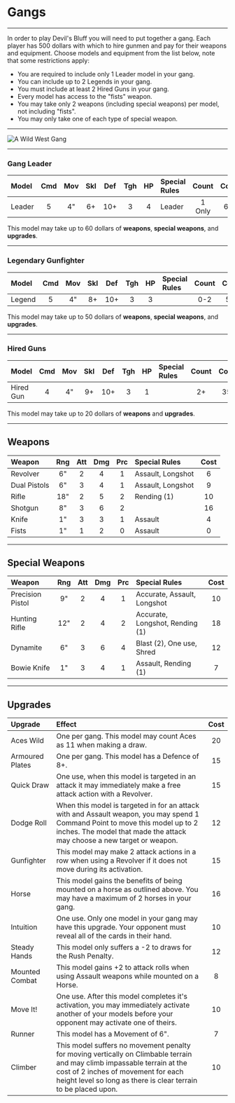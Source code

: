 # Gangs

---

In order to play Devil's Bluff you will need to put together a gang. Each player has 500 dollars with which to hire gunmen and pay for their weapons and equipment. Choose models and equipment from the list below, note that some restrictions apply:

- You are required to include only 1 Leader model in your gang.
- You can include up to 2 Legends in your gang.
- You must include at least 2 Hired Guns in your gang.
- Every model has access to the "fists" weapon.
- You may take only 2 weapons (including special weapons) per model, not including "fists".
- You may only take one of each type of special weapon.

---

![A Wild West Gang](../img/devilsbluff-shootout2.jpg)

---

### Gang Leader

| Model      | Cmd | Mov | Skl | Def | Tgh | HP  | Special Rules      | Count  | Cost |
| :--------- | :-: | :-: | :-: | :-: | :-: | :-: | :----------------- | :----: | :--: |
| Leader     |  5  |  4" |  6+ | 10+ |  3  |  4  | Leader             | 1 Only | 65   |

This model may take up to 60 dollars of **weapons**, **special weapons**, and **upgrades**.

---

### Legendary Gunfighter

| Model      | Cmd | Mov | Skl | Def | Tgh | HP  | Special Rules      | Count  | Cost |
| :--------- | :-: | :-: | :-: | :-: | :-: | :-: | :----------------- | :----: | :--: |
| Legend     |  5  |  4" |  8+ | 10+ |  3  |  3  |                    | 0-2    | 55   |

This model may take up to 50 dollars of **weapons**, **special weapons**, and **upgrades**.

---

### Hired Guns

| Model      | Cmd | Mov | Skl | Def | Tgh | HP  | Special Rules      | Count  | Cost |
| :--------- | :-: | :-: | :-: | :-: | :-: | :-: | :----------------- | :----: | :--: |
| Hired Gun  |  4  |  4" |  9+ | 10+ |  3  |  1  |                    | 2+     | 35   |

This model may take up to 20 dollars of **weapons** and **upgrades**.

---

## Weapons

| Weapon            | Rng | Att | Dmg | Prc | Special Rules                    | Cost |
| :---------------- | :-: | :-: | :-: | :-: | :------------------------------- | :--: |
| Revolver          | 6"  |  2  |  4  |  1  | Assault, Longshot                | 6    |
| Dual Pistols      | 6"  |  3  |  4  |  1  | Assault, Longshot                | 9    |
| Rifle             | 18" |  2  |  5  |  2  | Rending (1)                      | 10   |
| Shotgun           | 8"  |  3  |  6  |  2  |                                  | 16   |
| Knife             | 1"  |  3  |  3  |  1  | Assault                          | 4    |
| Fists             | 1"  |  1  |  2  |  0  | Assault                          | 0    |

---

## Special Weapons

| Weapon            | Rng | Att | Dmg | Prc | Special Rules                    | Cost |
| :---------------- | :-: | :-: | :-: | :-: | :------------------------------- | :--: |
| Precision Pistol  | 9"  |  2  |  4  |  1  | Accurate, Assault, Longshot      | 10   |
| Hunting Rifle     | 12" |  2  |  4  |  2  | Accurate, Longshot, Rending (1)  | 18   |
| Dynamite          | 6"  |  3  |  6  |  4  | Blast (2), One use, Shred        | 12   |
| Bowie Knife       | 1"  |  3  |  4  |  1  | Assault, Rending (1)             | 7    |

---

## Upgrades

| Upgrade | Effect | Cost |
| :------ | :----- | :--: |
| Aces Wild | One per gang. This model may count Aces as 11 when making a draw. | 20 |
| Armoured Plates | One per gang. This model has a Defence of 8+. | 15 |
| Quick Draw | One use, when this model is targeted in an attack it may immediately make a free attack action with a Revolver. | 15 |
| Dodge Roll | When this model is targeted in for an attack with and Assault weapon, you may spend 1 Command Point to move this model up to 2 inches. The model that made the attack may choose a new target or weapon. | 12 |
| Gunfighter | This model may make 2 attack actions in a row when using a Revolver if it does not move during its activation. | 15 |
| Horse | This model gains the benefits of being mounted on a horse as outlined above. You may have a maximum of 2 horses in your gang. | 16 |
| Intuition | One use. Only one model in your gang may have this upgrade. Your opponent must reveal all of the cards in their hand. | 10 |
| Steady Hands | This model only suffers a -2 to draws for the Rush Penalty. | 12 |
| Mounted Combat | This model gains +2 to attack rolls when using Assault weapons while mounted on a Horse. | 8 |
| Move It! | One use. After this model completes it's activation, you may immediately activate another of your models before your opponent may activate one of theirs. | 10 |
| Runner | This model has a Movement of 6". | 7 |
| Climber | This model suffers no movement penalty for moving vertically on Climbable terrain and may climb impassable terrain at the cost of 2 inches of movement for each height level so long as there is clear terrain to be placed upon. | 10 |